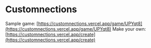 # Customnections
Sample game: [https://customnections.vercel.app/game/UPYqt8](https://customnections.vercel.app/game/UPYqt8)
Make your own: [https://customnections.vercel.app/create](https://customnections.vercel.app/create)
